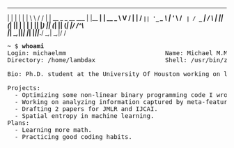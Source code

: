  _                    _          _        __   __
| |                  | |        | |       \ \ / /
| |  __ _  _ __ ___  | |__    __| |  __ _  \ V / 
| | / _` || '_ ` _ \ | '_ \  / _` | / _` | /   \ 
| || (_| || | | | | || |_) || (_| || (_| |/ /^\ \
|_| \__,_||_| |_| |_||_.__/  \__,_| \__,_|\/   \/
                                                 
                                                 

<pre>
~ $ <strong>whoami</strong>
Login: michaelmm                           Name: Michael M.Meskhi
Directory: /home/lambdax                   Shell: /usr/bin/zsh

Bio: Ph.D. student at the University Of Houston working on learning to learn problems such as meta-learning, knowledge representation, and explainable AI.

Projects:
  - Optimizing some non-linear binary programming code I wrote.
  - Working on analyzing information captured by meta-features.
  - Drafting 2 papers for JMLR and IJCAI.
  - Spatial entropy in machine learning.
Plans:
  - Learning more math.
  - Practicing good coding habits.
</pre>

<!--
**MichaelMMeskhi/michaelmmeskhi** is a ✨ _special_ ✨ repository because its `README.md` (this file) appears on your GitHub profile.

Here are some ideas to get you started:

- 🔭 I’m currently working on ...
- 🌱 I’m currently learning ...
- 👯 I’m looking to collaborate on ...
- 🤔 I’m looking for help with ...
- 💬 Ask me about ...
- 📫 How to reach me: ...
- 😄 Pronouns: ...
- ⚡ Fun fact: ...
-->
